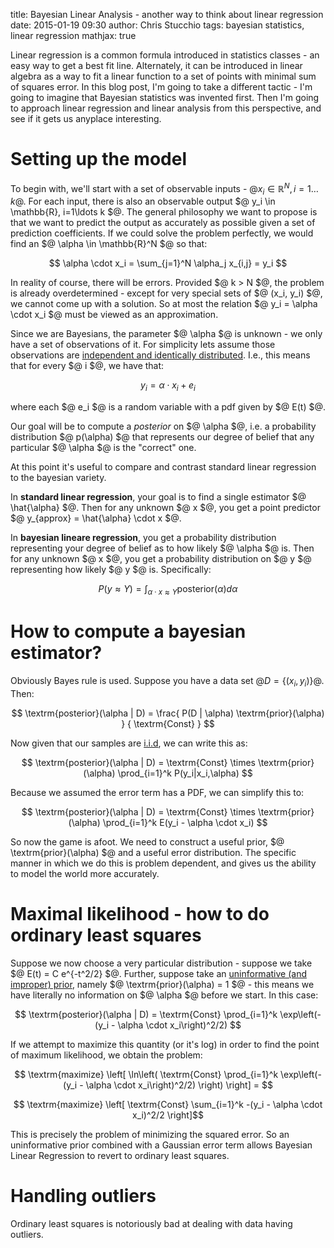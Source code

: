 title: Bayesian Linear Analysis - another way to think about linear regression
date: 2015-01-19 09:30
author: Chris Stucchio
tags: bayesian statistics, linear regression
mathjax: true


Linear regression is a common formula introduced in statistics classes - an easy way to get a best fit line. Alternately, it can be introduced in linear algebra as a way to fit a linear function to a set of points with minimal sum of squares error. In this blog post, I'm going to take a different tactic - I'm going to imagine that Bayesian statistics was invented first. Then I'm going to approach linear regression and linear analysis from this perspective, and see if it gets us anyplace interesting.

# Setting up the model

To begin with, we'll start with a set of observable inputs - $@ x_i \in \mathbb{R}^N, i=1\ldots k$@. For each input, there is also an observable output $@ y_i \in \mathbb{R}, i=1\ldots k $@. The general philosophy we want to propose is that we want to predict the output as accurately as possible given a set of prediction coefficients. If we could solve the problem perfectly, we would find an $@ \alpha \in \mathbb{R}^N $@ so that:

$$ \alpha \cdot x_i = \sum_{j=1}^N \alpha_j x_{i,j} = y_i $$

In reality of course, there will be errors. Provided $@ k > N $@, the problem is already overdetermined - except for very special sets of $@ (x_i, y_i) $@, we cannot come up with a solution. So at most the relation $@ y_i = \alpha \cdot x_i $@ must be viewed as an approximation.

Since we are Bayesians, the parameter $@ \alpha $@ is unknown - we only have a set of observations of it. For simplicity lets assume those observations are [independent and identically distributed](https://en.wikipedia.org/wiki/Independent_and_identically_distributed_random_variables). I.e., this means that for every $@ i $@, we have that:

$$ y_i = \alpha \cdot x_i + e_i $$

where each $@ e_i $@ is a random variable with a pdf given by $@ E(t) $@.

Our goal will be to compute a *posterior* on $@ \alpha $@, i.e. a probability distribution $@ p(\alpha) $@ that represents our degree of belief that any particular $@ \alpha $@ is the "correct" one.

At this point it's useful to compare and contrast standard linear regression to the bayesian variety.

In **standard linear regression**, your goal is to find a single estimator $@ \hat{\alpha} $@. Then for any unknown $@ x $@, you get a point predictor $@ y_{approx} = \hat{\alpha} \cdot x $@.

In **bayesian lineare regression**, you get a probability distribution representing your degree of belief as to how likely $@ \alpha $@ is. Then for any unknown $@ x $@, you get a probability distribution on $@ y $@ representing how likely $@ y $@ is. Specifically:

$$ P(y \approx Y) = \int_{\alpha \cdot x \approx Y} \textrm{posterior}(\alpha) d\alpha $$

# How to compute a bayesian estimator?

Obviously Bayes rule is used. Suppose you have a data set $@D = \{ (x_i, y_i) \}$@. Then:

$$ \textrm{posterior}(\alpha | D) = \frac{ P(D | \alpha) \textrm{prior}(\alpha) } { \textrm{Const} } $$

Now given that our samples are [i.i.d](https://en.wikipedia.org/wiki/Independent_and_identically_distributed_random_variables), we can write this as:

$$ \textrm{posterior}(\alpha | D) = \textrm{Const} \times \textrm{prior}(\alpha) \prod_{i=1}^k P(y_i|x_i,\alpha) $$

Because we assumed the error term has a PDF, we can simplify this to:

$$ \textrm{posterior}(\alpha | D) = \textrm{Const} \times \textrm{prior}(\alpha) \prod_{i=1}^k E(y_i - \alpha \cdot x_i) $$

So now the game is afoot. We need to construct a useful prior, $@ \textrm{prior}(\alpha) $@ and a useful error distribution. The specific manner in which we do this is problem dependent, and gives us the ability to model the world more accurately.

# Maximal likelihood - how to do ordinary least squares

Suppose we now choose a very particular distribution - suppose we take $@ E(t) = C e^{-t^2/2} $@. Further, suppose take an [uninformative (and improper) prior](https://en.wikipedia.org/wiki/Prior_probability#Uninformative_priors), namely $@ \textrm{prior}(\alpha) = 1 $@ - this means we have literally no information on $@ \alpha $@ before we start. In this case:

$$ \textrm{posterior}(\alpha | D) = \textrm{Const} \prod_{i=1}^k \exp\left(-(y_i - \alpha \cdot x_i\right)^2/2) $$

If we attempt to maximize this quantity (or it's log) in order to find the point of maximum likelihood, we obtain the problem:

$$ \textrm{maximize} \left[ \ln\left( \textrm{Const} \prod_{i=1}^k \exp\left(-(y_i - \alpha \cdot x_i\right)^2/2) \right) \right] = $$

$$ \textrm{maximize} \left[ \textrm{Const}  \sum_{i=1}^k -(y_i - \alpha \cdot x_i)^2/2 \right]$$

This is precisely the problem of minimizing the squared error. So an uninformative prior combined with a Gaussian error term allows Bayesian Linear Regression to revert to ordinary least squares.

# Handling outliers

Ordinary least squares is notoriously bad at dealing with data having outliers.
